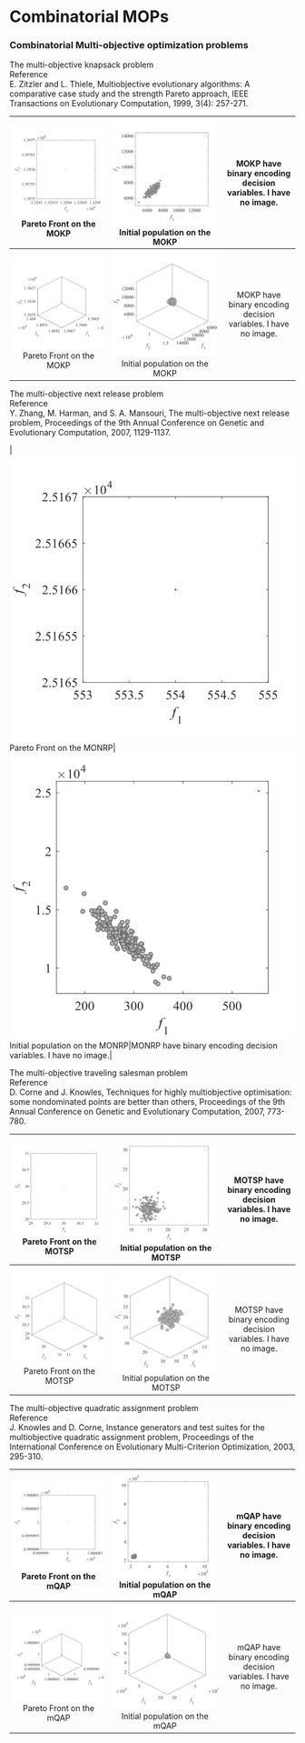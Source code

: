 # Combinatorial MOPs  
### Combinatorial Multi-objective optimization problems  
The multi-objective knapsack problem  
Reference  
E. Zitzler and L. Thiele, Multiobjective evolutionary algorithms: A
comparative case study and the strength Pareto approach, IEEE
Transactions on Evolutionary Computation, 1999, 3(4): 257-271.

|![image](../../image/MOKP_M2PF.svg)Pareto Front on the MOKP|![image](../../image/MOKP_M2Init.svg)Initial population on the MOKP|MOKP have binary encoding decision variables. I have no image.|
|:-:|:-:|:-:|
|![image](../../image/MOKP_M3PF.svg)Pareto Front on the MOKP|![image](../../image/MOKP_M3Init.svg)Initial population on the MOKP|MOKP have binary encoding decision variables. I have no image.|

The multi-objective next release problem  
Reference  
Y. Zhang, M. Harman, and S. A. Mansouri, The multi-objective next release
problem, Proceedings of the 9th Annual Conference on Genetic and
Evolutionary Computation, 2007, 1129-1137.

|![image](../../image/MONRP_M2PF.svg)Pareto Front on the MONRP|![image](../../image/MONRP_M2Init.svg)Initial population on the MONRP|MONRP have binary encoding decision variables. I have no image.|

The multi-objective traveling salesman problem  
Reference  
D. Corne and J. Knowles, Techniques for highly multiobjective
optimisation: some nondominated points are better than others,
Proceedings of the 9th Annual Conference on Genetic and Evolutionary
Computation, 2007, 773-780.

|![image](../../image/MOTSP_M2PF.svg)Pareto Front on the MOTSP|![image](../../image/MOTSP_M2Init.svg)Initial population on the MOTSP|MOTSP have binary encoding decision variables. I have no image.|
|:-:|:-:|:-:|
|![image](../../image/MOTSP_M3PF.svg)Pareto Front on the MOTSP|![image](../../image/MOTSP_M3Init.svg)Initial population on the MOTSP|MOTSP have binary encoding decision variables. I have no image.|

The multi-objective quadratic assignment problem  
Reference  
J. Knowles and D. Corne, Instance generators and test suites for the
multiobjective quadratic assignment problem, Proceedings of the
International Conference on Evolutionary Multi-Criterion Optimization,
2003, 295-310.

|![image](../../image/mQAP_M2PF.svg)Pareto Front on the mQAP|![image](../../image/mQAP_M2Init.svg)Initial population on the mQAP|mQAP have binary encoding decision variables. I have no image.|
|:-:|:-:|:-:|
|![image](../../image/mQAP_M3PF.svg)Pareto Front on the mQAP|![image](../../image/mQAP_M3Init.svg)Initial population on the mQAP|mQAP have binary encoding decision variables. I have no image.|
